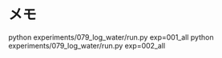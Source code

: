 # メモ

python experiments/079_log_water/run.py exp=001_all
python experiments/079_log_water/run.py exp=002_all